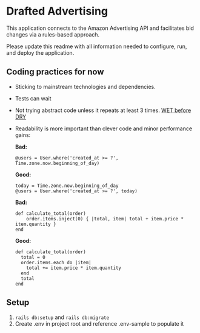 # Drafted Advertising

This application connects to the Amazon Advertising API and facilitates bid changes via a rules-based approach.

Please update this readme with all information needed to configure, run, and deploy the application.

## Coding practices for now

- Sticking to mainstream technologies and dependencies.

- Tests can wait

- Not trying abstract code unless it repeats at least 3 times. [WET before DRY](https://twitter.com/ID_AA_Carmack/status/1646636487558017030)  

- Readability is more important than clever code and minor performance gains:

  **Bad:** 

      @users = User.where('created_at >= ?', Time.zone.now.beginning_of_day)

  **Good:** 

      today = Time.zone.now.beginning_of_day
      @users = User.where('created_at >= ?', today)

  **Bad:**

      def calculate_total(order)
          order.items.inject(0) { |total, item| total + item.price * item.quantity }
      end

  **Good:**

      def calculate_total(order)
        total = 0
        order.items.each do |item|
          total += item.price * item.quantity
        end
        total
      end

## Setup
1. `rails db:setup` and `rails db:migrate`
2. Create .env in project root and reference .env-sample to populate it

